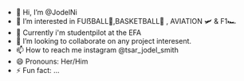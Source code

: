 - 👋 Hi, I’m @JodelNi
- 👀 I’m interested in FUẞBALL🏈,BASKETBALL🏀 , AVIATION 🛩️ & F1🏎
- 🌱 Currently i'm studentpilot at the EFA
- 💞️ I’m looking to collaborate on any project interesent.
- 📫 How to reach me instagram @tsar_jodel_smith
- 😄 Pronouns: Her/Him
- ⚡ Fun fact: ...

<!---
JodelNi/JodelNi is a ✨ special ✨ repository because its `README.md` (this file) appears on your GitHub profile.
You can click the Preview link to take a look at your changes.
--->
